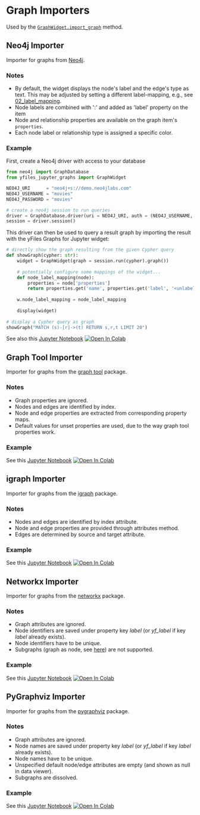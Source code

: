 # Graph Importers

Used by the [`GraphWidget.import_graph`](#import_graph_method) method.

## Neo4j Importer

Importer for graphs from [Neo4j](https://pypi.org/project/neo4j/).

### Notes

- By default, the widget displays the node's label and the edge's type as text. This may be adjusted by setting a different label-mapping, e.g., see [02_label_mapping](https://github.com/yWorks/yfiles-jupyter-graphs/blob/main/examples/02_label_mapping.ipynb).
- Node labels are combined with ':' and added as 'label' property on the item
- Node and relationship properties are available on the graph item's `properties`.
- Each node label or relationship type is assigned a specific color.

### Example

First, create a Neo4j driver with access to your database
```python
from neo4j import GraphDatabase
from yfiles_jupyter_graphs import GraphWidget

NEO4J_URI      = "neo4j+s://demo.neo4jlabs.com" 
NEO4J_USERNAME = "movies"
NEO4J_PASSWORD = "movies"

# create a neo4j session to run queries
driver = GraphDatabase.driver(uri = NEO4J_URI, auth = (NEO4J_USERNAME, NEO4J_PASSWORD), database = 'movies')
session = driver.session()
```

This driver can then be used to query a result graph by importing the result with the yFiles Graphs for Jupyter widget:
```python
# directly show the graph resulting from the given Cypher query
def showGraph(cypher: str):
    widget = GraphWidget(graph = session.run(cypher).graph()) 
    
    # potentially configure some mappings of the widget...
    def node_label_mapping(node):
        properties = node['properties']
        return properties.get('name', properties.get('label', '<unlabeled>')) 
    
    w.node_label_mapping = node_label_mapping
    
    display(widget)
    
# display a Cypher query as graph
showGraph("MATCH (s)-[r]->(t) RETURN s,r,t LIMIT 20")
```
See also this [Jupyter Notebook](https://github.com/yWorks/yfiles-jupyter-graphs/blob/main/examples/16_neo4j_import.ipynb)
<a target="_blank" href="https://colab.research.google.com/github/yWorks/yfiles-jupyter-graphs/blob/main/examples/16_neo4j_import.ipynb"><img src="https://colab.research.google.com/assets/colab-badge.svg" alt="Open In Colab"/></a>

## Graph Tool Importer

Importer for graphs from the [graph tool](https://graph-tool.skewed.de/) package.

### Notes

- Graph properties are ignored.
- Nodes and edges are identified by index.
- Node and edge properties are extracted from corresponding property maps.
- Default values for unset properties are used, due to the way graph tool properties work.

### Example

See this [Jupyter Notebook](https://github.com/yWorks/yfiles-jupyter-graphs/blob/main/examples/18_graph-tool_import.ipynb)
<a target="_blank" href="https://colab.research.google.com/github/yWorks/yfiles-jupyter-graphs/blob/main/examples/18_graph-tool_import.ipynb"><img src="https://colab.research.google.com/assets/colab-badge.svg" alt="Open In Colab"/></a>

## igraph Importer 

Importer for graphs from the [igraph](https://igraph.org/python/) package.

### Notes

- Nodes and edges are identified by index attribute.
- Node and edge properties are provided through attributes method.
- Edges are determined by source and target attribute.

### Example

See this [Jupyter Notebook](https://github.com/yWorks/yfiles-jupyter-graphs/blob/main/examples/17_igraph_import.ipynb)
<a target="_blank" href="https://colab.research.google.com/github/yWorks/yfiles-jupyter-graphs/blob/main/examples/17_igraph_import.ipynb"><img src="https://colab.research.google.com/assets/colab-badge.svg" alt="Open In Colab"/></a>

## Networkx Importer

Importer for graphs from the [networkx](https://networkx.org/) package.

### Notes

- Graph attributes are ignored.
- Node identifiers are saved under property key *label* (or *yf_label* if key *label* already exists).
- Node identifiers have to be unique.
- Subgraphs (graph as node, see [here](https://networkx.org/documentation/stable/tutorial.html#using-the-graph-constructors)) are not supported.

### Example

See this [Jupyter Notebook](https://github.com/yWorks/yfiles-jupyter-graphs/blob/main/examples/13_networkx_import.ipynb)
<a target="_blank" href="https://colab.research.google.com/github/yWorks/yfiles-jupyter-graphs/blob/main/examples/13_networkx_import.ipynb"><img src="https://colab.research.google.com/assets/colab-badge.svg" alt="Open In Colab"/></a>

## PyGraphviz Importer

Importer for graphs from the [pygraphviz](https://pygraphviz.github.io/) package.

### Notes

- Graph attributes are ignored.
- Node names are saved under property key *label* (or *yf_label* if key *label* already exists).
- Node names have to be unique.
- Unspecified default node/edge attributes are empty (and shown as null in data viewer).
- Subgraphs are dissolved.

### Example

See this [Jupyter Notebook](https://github.com/yWorks/yfiles-jupyter-graphs/blob/main/examples/15_graphviz_import.ipynb)
<a target="_blank" href="https://colab.research.google.com/github/yWorks/yfiles-jupyter-graphs/blob/main/examples/15_graphviz_import.ipynb"><img src="https://colab.research.google.com/assets/colab-badge.svg" alt="Open In Colab"/></a>
